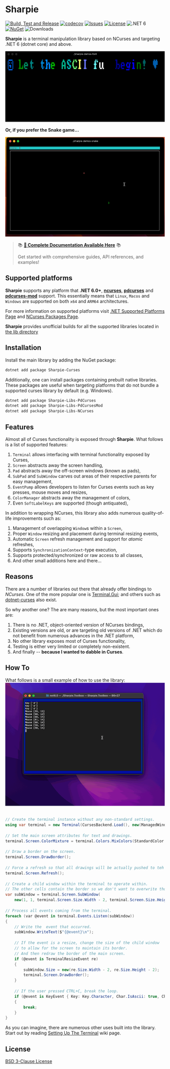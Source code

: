 # Sharpie

[![Build, Test and Release](https://github.com/pavkam/sharpie/actions/workflows/sharpie-build-test-and-deploy.yml/badge.svg)](https://github.com/pavkam/sharpie/actions/workflows/sharpie-build-test-and-deploy.yml)
[![codecov](https://codecov.io/gh/pavkam/sharpie/branch/main/graph/badge.svg?token=QI3EVFGHUZ)](https://codecov.io/gh/pavkam/sharpie)
[![Issues](https://img.shields.io/github/issues/pavkam/sharpie)](https://github.com/pavkam/sharpie/issues)
[![License](https://img.shields.io/github/license/pavkam/sharpie)](https://raw.githubusercontent.com/pavkam/sharpie/main/LICENSE)
![.NET 6](https://img.shields.io/badge/.NET-6.0-orange)
[![NuGet](https://img.shields.io/nuget/v/Sharpie-Curses)](https://www.nuget.org/packages/Sharpie-Curses)
![Downloads](https://img.shields.io/nuget/dt/Sharpie-Curses)

**Sharpie** is a terminal manipulation library based on NCurses and targeting .NET 6 (dotnet core) and above.

![Demo](./media/demo-3.gif)

**Or, if you prefer the Snake game...**

![Demo](./media/demo-2.gif)

> 📚 **[📖 Complete Documentation Available Here](https://pavkam.dev/sharpie/api/Sharpie.html)** 📚
>
> Get started with comprehensive guides, API references, and examples!

## Supported platforms

**Sharpie** supports any platform that **.NET 6.0+**, **[ncurses](https://github.com/mirror/ncurses)**, **[pdcurses](https://github.com/wmcbrine/PDCurses)** and **[pdcurses-mod](https://github.com/Bill-Gray/PDCursesMod)** support. This essentially means that `Linux`, `Macos` and `Windows` are supported on both `x64` and `ARM64` architectures.

For more information on supported platforms visit [.NET Supported Platforms Page](https://github.com/dotnet/core/blob/main/release-notes/6.0/supported-os.md) and [NCurses Packages Page](https://invisible-island.net/ncurses/#packages).

**Sharpie** provides unofficial builds for all the supported libraries located in [the lib directory](https://github.com/pavkam/sharpie/tree/main/lib)

## Installation

Install the main library by adding the NuGet package:

```sh
dotnet add package Sharpie-Curses
```

Additionally, one can install packages containing prebuilt native libraries. These packages are useful when targeting platforms that do not bundle a supported curses library by default (e.g. Windows).

```sh
dotnet add package Sharpie-Libs-PdCurses
dotnet add package Sharpie-Libs-PdCursesMod
dotnet add package Sharpie-Libs-NCurses
```

## Features

Almost all of Curses functionality is exposed through **Sharpie**. What follows is a list of supported features:

1. `Terminal` allows interfacing with terminal functionality exposed by Curses,
2. `Screen` abstracts away the screen handling,
3. `Pad` abstracts away the off-screen windows (known as pads),
4. `SubPad` and `SubWindow` carves out areas of their respective parents for easy management,
5. `EventPump` allows developers to listen for Curses events such as key presses, mouse moves and resizes,
6. `ColorManager` abstracts away the management of colors,
7. Even `SoftLabelKeys` are supported (though antiquated),

In addition to wrapping NCurses, this library also adds numerous quality-of-life improvements such as:

1. Management of overlapping `Window`s within a `Screen`,
2. Proper `Window` resizing and placement during terminal resizing events,
3. Automatic `Screen` refresh management and support for _atomic_ refreshes,
4. Supports `SynchronizationContext`-type execution,
5. Supports protected/synchronized or raw access to all classes,
6. And other small additions here and there...

## Reasons

There are a number of libraries out there that already offer bindings to _NCurses_. One of the more popular one is [Terminal.Gui](https://github.com/gui-cs/Terminal.Gui); and others such as [dotnet-curses](https://github.com/MV10/dotnet-curses) also exist.

So why another one? The are many reasons, but the most important ones are:

1. There is no .NET, object-oriented version of NCurses bindings,
2. Existing versions are old, or are targeting old versions of .NET which do not benefit from numerous advances in the .NET platform,
3. No other library exposes most of Curses functionality,
4. Testing is either very limited or completely non-existent.
5. And finally -- **because I wanted to dabble in Curses**.

## How To

What follows is a small example of how to use the library:
![Demo](./media/demo-1.gif)

```csharp

// Create the terminal instance without any non-standard settings.
using var terminal = new Terminal(CursesBackend.Load(), new(ManagedWindows: true));

// Set the main screen attributes for text and drawings.
terminal.Screen.ColorMixture = terminal.Colors.MixColors(StandardColor.Green, StandardColor.Blue);

// Draw a border on the screen.
terminal.Screen.DrawBorder();

// Force a refresh so that all drawings will be actually pushed to teh screen.
terminal.Screen.Refresh();

// Create a child window within the terminal to operate within.
// The other cells contain the border so we don't want to overwrite those.
var subWindow = terminal.Screen.SubWindow(
    new(1, 1, terminal.Screen.Size.Width - 2, terminal.Screen.Size.Height - 2));

// Process all events coming from the terminal.
foreach (var @event in terminal.Events.Listen(subWindow))
{
    // Write the  event that occurred.
    subWindow.WriteText($"{@event}\n");
    
    // If the event is a resize, change the size of the child window
    // to allow for the screen to maintain its border.
    // And then redraw the border of the main screen.
    if (@event is TerminalResizeEvent re)
    {
        subWindow.Size = new(re.Size.Width - 2, re.Size.Height - 2);
        terminal.Screen.DrawBorder();
    }
    
    // If the user pressed CTRL+C, break the loop.
    if (@event is KeyEvent { Key: Key.Character, Char.IsAscii: true, Char.Value: 'C', Modifiers: ModifierKey.Ctrl })
    {
        break;
    }
}
```

As you can imagine, there are numerous other uses built into the library. Start out by reading [Setting Up The Terminal](https://github.com/pavkam/sharpie/wiki/Setting-Up-the-Terminal) wiki page.

## License

[BSD 3-Clause License](./LICENSE)
